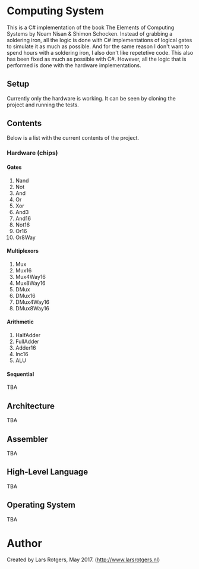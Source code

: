 # Computing System
This is a C# implementation of the book The Elements of Computing Systems by Noam Nisan & Shimon Schocken. Instead of grabbing a soldering iron, all the logic is done with C# implementations of logical gates to simulate it as much as possible. And for the same reason I don't want to spend hours with a soldering iron, I also don't like repetetive code. This also has been fixed as much as possible with C#. However, all the logic that is performed is done with the hardware implementations.

## Setup
Currently only the hardware is working. It can be seen by cloning the project and running the tests. 

## Contents
Below is a list with the current contents of the project.

### Hardware (chips)
#### Gates
1. Nand
2. Not
3. And
4. Or
5. Xor
6. And3
7. And16
8. Not16
9. Or16
10. Or8Way

#### Multiplexors
1. Mux
2. Mux16
3. Mux4Way16
4. Mux8Way16
5. DMux
6. DMux16
7. DMux4Way16
8. DMux8Way16

#### Arithmetic
1. HalfAdder
2. FullAdder
3. Adder16
4. Inc16
5. ALU

#### Sequential
TBA

## Architecture
TBA

## Assembler
TBA

## High-Level Language
TBA

## Operating System
TBA

# Author
Created by Lars Rotgers, May 2017. (http://www.larsrotgers.nl)